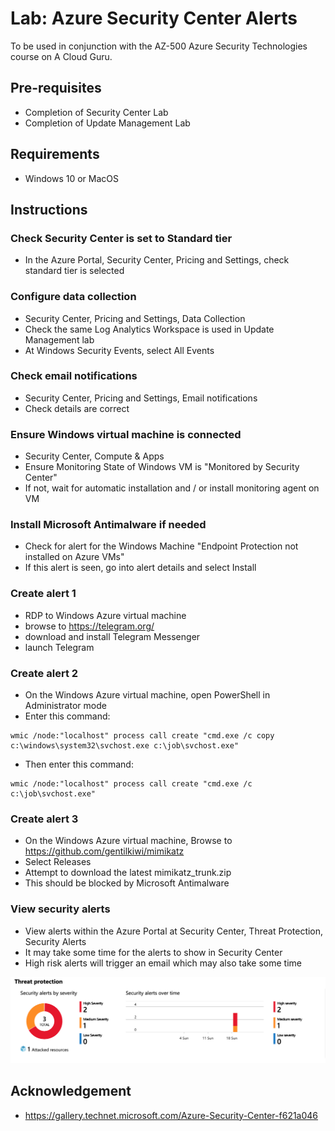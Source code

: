 # Lab: Azure Security Center Alerts

To be used in conjunction with the AZ-500 Azure Security Technologies course on A Cloud Guru.

## Pre-requisites
* Completion of Security Center Lab
* Completion of Update Management Lab

## Requirements
* Windows 10 or MacOS

## Instructions

### Check Security Center is set to Standard tier
* In the Azure Portal, Security Center, Pricing and Settings, check standard tier is selected

### Configure data collection
* Security Center, Pricing and Settings, Data Collection
* Check the same Log Analytics Workspace is used in Update Management lab
* At Windows Security Events, select All Events

### Check email notifications
* Security Center, Pricing and Settings, Email notifications
* Check details are correct

### Ensure Windows virtual machine is connected
* Security Center, Compute & Apps
* Ensure Monitoring State of Windows VM is "Monitored by Security Center"
* If not, wait for automatic installation and / or install monitoring agent on VM

### Install Microsoft Antimalware if needed
* Check for alert for the Windows Machine "Endpoint Protection not installed on Azure VMs"
* If this alert is seen, go into alert details and select Install

### Create alert 1
* RDP to Windows Azure virtual machine
* browse to https://telegram.org/ 
* download and install Telegram Messenger
* launch Telegram

### Create alert 2
* On the Windows Azure virtual machine, open PowerShell in Administrator mode
* Enter this command:
```
wmic /node:"localhost" process call create "cmd.exe /c copy c:\windows\system32\svchost.exe c:\job\svchost.exe"
```
* Then enter this command:
```
wmic /node:"localhost" process call create "cmd.exe /c c:\job\svchost.exe"
```

### Create alert 3
* On the Windows Azure virtual machine, Browse to https://github.com/gentilkiwi/mimikatz
* Select Releases
* Attempt to download the latest mimikatz_trunk.zip
* This should be blocked by Microsoft Antimalware

### View security alerts
* View alerts within the Azure Portal at Security Center, Threat Protection, Security Alerts
* It may take some time for the alerts to show in Security Center
* High risk alerts will trigger an email which may also take some time

![Alt text](asc-alerts.png?raw=true "Azure Security Center alerts")

## Acknowledgement
* https://gallery.technet.microsoft.com/Azure-Security-Center-f621a046
